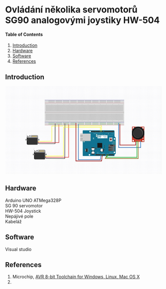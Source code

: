 
# Ovládání několika servomotorů SG90 analogovými joystiky HW-504

#### Table of Contents

1. [Introduction](#introduction)
2. [Hardware](#hardware)
3. [Software](#software)
4. [References](#references)


## Introduction


![Schéma zapojení](https://github.com/xmajnu00/Digital-electronics-2/blob/master/Untitled.jpg)

## Hardware

Arduino UNO ATMega328P <br/>
SG 90 servomotor <br/>
HW-504 Joystick <br/>
Nepájivé pole <br/>
Kabeláž 

## Software

Visual studio

## References

1. Microchip, [AVR 8-bit Toolchain for Windows, Linux, Mac OS X](https://www.microchip.com/mplab/avr-support/avr-and-arm-toolchains-c-compilers)
2. 

